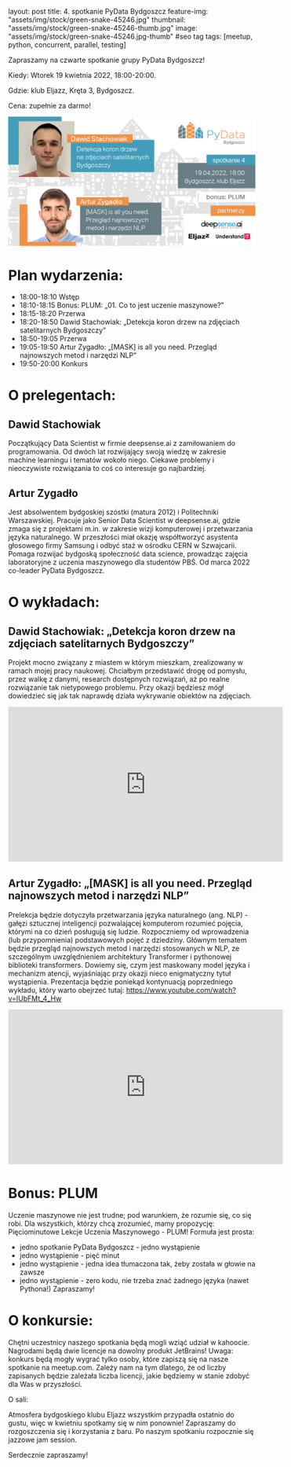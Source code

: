 layout: post
title: 4. spotkanie PyData Bydgoszcz
feature-img: "assets/img/stock/green-snake-45246.jpg"
thumbnail: "assets/img/stock/green-snake-45246-thumb.jpg"
image: "assets/img/stock/green-snake-45246.jpg-thumb" #seo tag
tags: [meetup, python, concurrent, parallel, testing]

Zapraszamy na czwarte spotkanie grupy PyData Bydgoszcz!

Kiedy: Wtorek 19 kwietnia 2022, 18:00-20:00.

Gdzie: klub Eljazz, Kręta 3, Bydgoszcz.

Cena: zupełnie za darmo!


![Meetup image](/assets/img/meetups/2022.04-fb.jpg)

# Plan wydarzenia:

- 18:00-18:10 Wstęp
- 18:10-18:15 Bonus: PLUM: „01. Co to jest uczenie maszynowe?”
- 18:15-18:20 Przerwa
- 18:20-18:50 Dawid Stachowiak: „Detekcja koron drzew na zdjęciach satelitarnych Bydgoszczy”
- 18:50-19:05 Przerwa
- 19:05-19:50 Artur Zygadło: „[MASK] is all you need. Przegląd najnowszych metod i narzędzi NLP”
- 19:50-20:00 Konkurs


# O prelegentach:

## Dawid Stachowiak
Początkujący Data Scientist w firmie deepsense.ai z zamiłowaniem do programowania. Od dwóch lat rozwijający swoją wiedzę w zakresie machine learningu i tematów wokoło niego. Ciekawe problemy i nieoczywiste rozwiązania to coś co interesuje go najbardziej.

## Artur Zygadło
Jest absolwentem bydgoskiej szóstki (matura 2012) i Politechniki Warszawskiej. Pracuje jako Senior Data Scientist w deepsense.ai, gdzie zmaga się z projektami m.in. w zakresie wizji komputerowej i przetwarzania języka naturalnego. W przeszłości miał okazję współtworzyć asystenta głosowego firmy Samsung i odbyć staż w ośrodku CERN w Szwajcarii. Pomaga rozwijać bydgoską społeczność data science, prowadząc zajęcia laboratoryjne z uczenia maszynowego dla studentów PBŚ. Od marca 2022 co-leader PyData Bydgoszcz.

# O wykładach:

## Dawid Stachowiak: „Detekcja koron drzew na zdjęciach satelitarnych Bydgoszczy”
Projekt mocno związany z miastem w którym mieszkam, zrealizowany w ramach mojej pracy naukowej. Chciałbym przedstawić drogę od pomysłu, przez walkę z danymi, research dostępnych rozwiązań, aż po realne rozwiązanie tak nietypowego problemu. Przy okazji będziesz mógł dowiedzieć się jak tak naprawdę działa wykrywanie obiektów na zdjęciach.
<iframe width="560" height="315" src="https://www.youtube.com/embed/FxgQ1LXPbqc" frameborder="0" allow="accelerometer; autoplay; encrypted-media; gyroscope; picture-in-picture" allowfullscreen></iframe>

## Artur Zygadło: „[MASK] is all you need. Przegląd najnowszych metod i narzędzi NLP”
Prelekcja będzie dotyczyła przetwarzania języka naturalnego (ang. NLP) - gałęzi sztucznej inteligencji pozwalającej komputerom rozumieć pojęcia, którymi na co dzień posługują się ludzie. Rozpoczniemy od wprowadzenia (lub przypomnienia) podstawowych pojęć z dziedziny. Głównym tematem będzie przegląd najnowszych metod i narzędzi stosowanych w NLP, ze szczególnym uwzględnieniem architektury Transformer i pythonowej biblioteki transformers. Dowiemy się, czym jest maskowany model języka i mechanizm atencji, wyjaśniając przy okazji nieco enigmatyczny tytuł wystąpienia.
Prezentacja będzie poniekąd kontynuacją poprzedniego wykładu, który warto obejrzeć tutaj: https://www.youtube.com/watch?v=IUbFMt_4_Hw
<iframe width="560" height="315" src="https://www.youtube.com/embed/tiw-q6t9N5o" frameborder="0" allow="accelerometer; autoplay; encrypted-media; gyroscope; picture-in-picture" allowfullscreen></iframe>

# Bonus: PLUM

Uczenie maszynowe nie jest trudne; pod warunkiem, że rozumie się, co się robi. Dla wszystkich, którzy chcą zrozumieć, mamy propozycję: Pięciominutowe Lekcje Uczenia Maszynowego - PLUM! Formuła jest prosta:
- jedno spotkanie PyData Bydgoszcz - jedno wystąpienie
- jedno wystąpienie - pięć minut
- jedno wystąpienie - jedna idea tłumaczona tak, żeby została w głowie na zawsze
- jedno wystąpienie - zero kodu, nie trzeba znać żadnego języka (nawet Pythona!)
Zapraszamy!

# O konkursie:

Chętni uczestnicy naszego spotkania będą mogli wziąć udział w kahoocie. Nagrodami będą dwie licencje na dowolny produkt JetBrains!
Uwaga: konkurs będą mogły wygrać tylko osoby, które zapiszą się na nasze spotkanie na meetup.com. Zależy nam na tym dlatego, że od liczby zapisanych będzie zależała liczba licencji, jakie będziemy w stanie zdobyć dla Was w przyszłości.

O sali:

Atmosfera bydgoskiego klubu Eljazz wszystkim przypadła ostatnio do gustu, więc w kwietniu spotkamy się w nim ponownie! Zapraszamy do rozgoszczenia się i korzystania z baru. Po naszym spotkaniu rozpocznie się jazzowe jam session.

Serdecznie zapraszamy!
